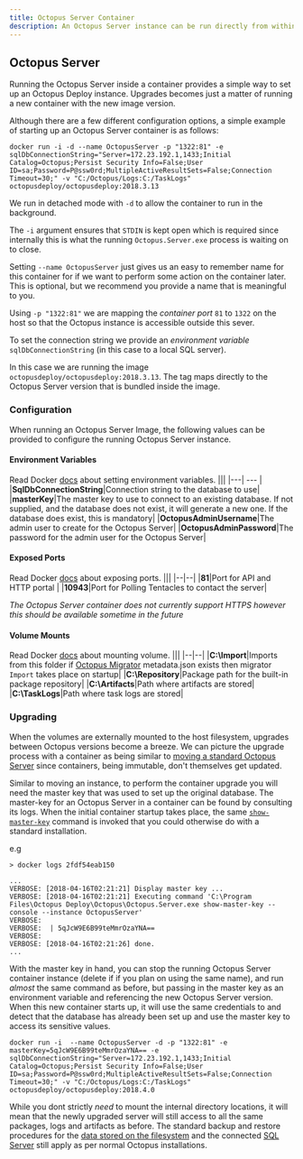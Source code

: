 ```yaml
---
title: Octopus Server Container
description: An Octopus Server instance can be run directly from within a container.
---
```


## Octopus Server
Running the Octopus Server inside a container provides a simple way to set up an Octopus Deploy instance. Upgrades becomes just a matter of running a new container with the new image version.

Although there are a few different configuration options, a simple example of starting up an Octopus Server container is as follows:

```shell
docker run -i -d --name OctopusServer -p "1322:81" -e sqlDbConnectionString="Server=172.23.192.1,1433;Initial Catalog=Octopus;Persist Security Info=False;User ID=sa;Password=P@ssw0rd;MultipleActiveResultSets=False;Connection Timeout=30;" -v "C:/Octopus/Logs:C:/TaskLogs" octopusdeploy/octopusdeploy:2018.3.13
```

We run in detached mode with `-d` to allow the container to run in the background.

The `-i` argument ensures that `STDIN` is kept open which is required since internally this is what the running `Octopus.Server.exe` process is waiting on to close.

Setting `--name OctopusServer` just gives us an easy to remember name for this container for if we want to perform some action on the container later. This is optional, but we recommend you provide a name that is meaningful to you.

Using `-p "1322:81"` we are mapping the _container port_ `81` to `1322` on the host so that the Octopus instance is accessible outside this sever.

To set the connection string we provide an _environment variable_ `sqlDbConnectionString` (in this case to a local SQL server).

In this case we are running the image `octopusdeploy/octopusdeploy:2018.3.13`. The tag maps directly to the Octopus Server version that is bundled inside the image.

### Configuration
When running an Octopus Server Image, the following values can be provided to configure the running Octopus Server instance.

#### Environment Variables
Read Docker [docs](https://docs.docker.com/engine/reference/commandline/run/#set-environment-variables--e---env---env-file) about setting environment variables.
|||
|---| --- |
|**SqlDbConnectionString**|Connection string to the database to use|
|**masterKey**|The master key to use to connect to an existing database. If not supplied, and the database does not exist, it will generate a new one. If the database does exist, this is mandatory|
|**OctopusAdminUsername**|The admin user to create for the Octopus Server|
|**OctopusAdminPassword**|The password for the admin user for the Octopus Server|

#### Exposed Ports
Read Docker [docs](https://docs.docker.com/engine/reference/commandline/run/#publish-or-expose-port--p---expose) about exposing ports.
|||
|--|--|
|**81**|Port for API and HTTP portal |
|**10943**|Port for Polling Tentacles to contact the server|

_The Octopus Server container does not currently support HTTPS however this should be available sometime in the future_

#### Volume Mounts
Read Docker [docs](https://docs.docker.com/engine/reference/commandline/run/#mount-volume--v---read-only) about mounting volume.
|||
|--|--|
|**C:\Import**|Imports from this folder if [Octopus Migrator](/docs/api-and-integration/octopus.migrator.exe-command-line/index.md) metadata.json exists then migrator `Import` takes place on startup|
|**C:\Repository**|Package path for the built-in package repository|
|**C:\Artifacts**|Path where artifacts are stored|
|**C:\TaskLogs**|Path where task logs are stored|

### Upgrading
When the volumes are externally mounted to the host filesystem, upgrades between Octopus versions become a breeze. We can picture the upgrade process with a container as being similar to [moving a standard Octopus Server](/docs/administration/moving-your-octopus/move-the-database-and-server.md) since containers, being immutable, don't themselves get updated.

Similar to moving an instance, to perform the container upgrade you will need the master key that was used to set up the original database. The master-key for an Octopus Server in a container can be found by consulting its logs. When the initial container startup takes place, the same [`show-master-key`](/docs/api-and-integration/octopus.server.exe-command-line/show-master-key.md) command is invoked that you could otherwise do with a standard installation.

e.g
```
> docker logs 2fdf54eab150

...
VERBOSE: [2018-04-16T02:21:21] Display master key ...
VERBOSE: [2018-04-16T02:21:21] Executing command 'C:\Program Files\Octopus Deploy\Octopus\Octopus.Server.exe show-master-key --console --instance OctopusServer'
VERBOSE: 
VERBOSE:  | 5qJcW9E6B99teMmrOzaYNA==
VERBOSE: 
VERBOSE: [2018-04-16T02:21:26] done.
...
```

With the master key in hand, you can stop the running Octopus Server container instance (delete if if you plan on using the same name), and run _almost_ the same command as before, but passing in the master key as an environment variable and referencing the new Octopus Server version. When this new container starts up, it will use the same credentials to and detect that the database has already been set up and use the master key to access its sensitive values.

```shell
docker run -i  --name OctopusServer -d -p "1322:81" -e masterKey=5qJcW9E6B99teMmrOzaYNA== -e sqlDbConnectionString="Server=172.23.192.1,1433;Initial Catalog=Octopus;Persist Security Info=False;User ID=sa;Password=P@ssw0rd;MultipleActiveResultSets=False;Connection Timeout=30;" -v "C:/Octopus/Logs:C:/TaskLogs" octopusdeploy/octopusdeploy:2018.4.0
```

While you dont strictly _need_ to mount the internal directory locations, it will mean that the newly upgraded server will still access to all the same packages, logs and artifacts as before. The standard backup and restore procedures for the [data stored on the filesystem](/docs/administration/backup-and-restore.md#octopus-file-storage) and the connected [SQL Server](/docs/administration/octopus-database/index.md) still apply as per normal Octopus installations.
